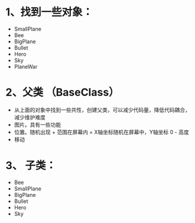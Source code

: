 # 1、找到一些对象：
- SmallPlane
- Bee
- BigPlane
- Bullet
- Hero
- Sky
- PlaneWar

# 2、父类 （BaseClass）
- 从上面的对象中找到一些共性，创建父类，可以减少代码量，降低代码耦合，减少维护难度
- 图片。具有一些功能
- 位置。随机出现 + 范围在屏幕内 = X轴坐标随机在屏幕中，Y轴坐标 0 - 高度
- 移动

# 3、 子类：
- Bee
- SmallPlane
- BigPlane
- Bullet
- Hero
- Sky
